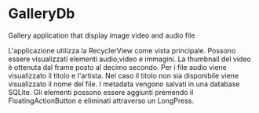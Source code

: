 # GalleryDb
Gallery application that display image video and audio file

L'applicazione utilizza la RecyclerView come vista principale.
Possono essere visualizzati elementi audio,video e immagini.
La thumbnail del video è ottenuta dal frame posto al decimo secondo.
Per i file audio viene visualizzato il titolo e l'artista. Nel caso il titolo non sia disponibile viene visualizzato il nome
del file. I metadata vengono salvati in una database SQLite.
Gli elementi possono essere aggiunti premendo il FloatingActionButton e eliminati attraverso un LongPress.



